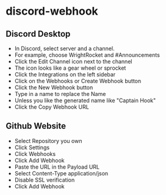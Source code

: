 # discord-webhook

## Discord Desktop
* In Discord, select server and a channel.
* For example, choose WrightRocket and #Announcements
* Click the Edit Channel icon next to the channel
* The icon looks like a gear wheel or sprocket
* Click the Integrations on the left sidebar
* Click on the Webhooks or Create Webhook button
* Click the New Webhook button
* Type in a name to replace the Name 
* Unless you like the generated name like "Captain Hook"
* Click the Copy Webhook URL

## Github Website
* Select Repository you own
* Click Settings 
* Click Webhooks
* Click Add Webhook
* Paste the URL in the Payload URL
* Select Content-Type application/json
* Disable SSL verification
* Click Add Webhook
